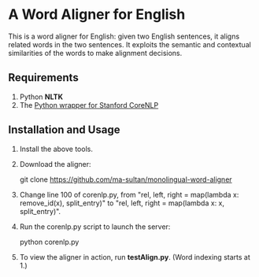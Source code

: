 # A Word Aligner for English

This is a word aligner for English: given two English sentences, it aligns related words in the two sentences. It exploits the semantic and contextual similarities of the words to make alignment decisions.

## Requirements

1) Python **NLTK**  
2) The [Python wrapper for Stanford CoreNLP](https://github.com/dasmith/stanford-corenlp-python)  

## Installation and Usage

1) Install the above tools.  
2) Download the aligner:  

	  git clone https://github.com/ma-sultan/monolingual-word-aligner  
3) Change line 100 of corenlp.py, from "rel, left, right = map(lambda x: remove_id(x), split_entry)" to "rel, left, right = map(lambda x: x, split_entry)".  
4) Run the corenlp.py script to launch the server:  

	  python corenlp.py  
5) To view the aligner in action, run **testAlign.py**. (Word indexing starts at 1.)
